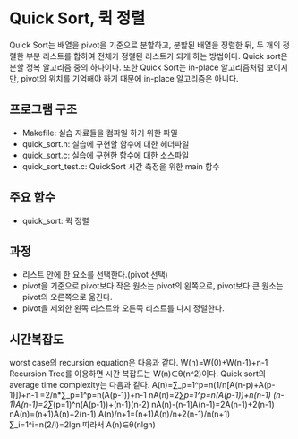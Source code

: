 # Quick Sort, 퀵 정렬
Quick Sort는 배열을 pivot을 기준으로 분할하고, 분할된 배열을 정렬한 뒤, 두 개의 정렬한 부분 리스트를 합하여 전체가 정렬된 리스트가 되게 하는 방법이다. Quick sort은 분할 정복 알고리즘 중의 하나이다. 또한 Quick Sort는 in-place 알고리즘처럼 보이지만, pivot의 위치를 기억해야 하기 때문에 in-place 알고리즘은 아니다.

## 프로그램 구조
- Makefile: 실습 자료들을 컴파일 하기 위한 파일
- quick_sort.h: 실습에 구현할 함수에 대한 헤더파일
- quick_sort.c: 실습에 구현한 함수에 대한 소스파일
- quick_sort_test.c: QuickSort 시간 측정을 위한 main 함수

## 주요 함수
- quick_sort: 퀵 정렬

## 과정
- 리스트 안에 한 요소를 선택한다.(pivot 선택)
- pivot을 기준으로 pivot보다 작은 원소는 pivot의 왼쪽으로, pivot보다 큰 원소는 pivot의 오른쪽으로 옮긴다.
- pivot을 제외한 왼쪽 리스트와 오른쪽 리스트를 다시 정렬한다.

## 시간복잡도
worst case의 recursion equation은 다음과 같다.
W(n)=W(0)+W(n-1)+n-1
Recursion Tree를 이용하면 시간 복잡도는 W(n)∈θ(n^2)이다.
Quick sort의 average time complexity는 다음과 같다.
A(n)=∑_p=1^p=n(1/n[A(n-p)+A(p-1)])+n-1
    =2/n*∑_p=1^p=n(A(p-1))+n-1
nA(n)=2∑_p=1^p=n(A(p-1))+n(n-1)
(n-1)A(n-1)=2∑_(p=1)^n(A(p-1))+(n-1)(n-2)
nA(n)-(n-1)A(n-1)=2A(n-1)+2(n-1)
nA(n)=(n+1)A(n)+2(n-1)
A(n)/n+1=(n+1)A(n)/n+2(n-1)/n(n+1)
∑_i=1^i=n(2/i)=2lgn
따라서 A(n)∈θ(nlgn)